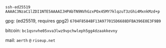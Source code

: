 `ssh-ed25519 AAAAC3NzaC1lZDI1NTE5AAAAIJHPAbTN9NVhGzxPOx45MY7klqzuT3zGhi4MxnkMzd+p`

gpg: (ed25519, requires gpg2) `6704F8584BF13A977015D6688DFBA396E0E3F9B9`

bitcoin: `bc1qsnvhe05xva3lwz9vpchwleph5gg4dzaakkevny`

mail: `aerth` `@` `riseup.net`
